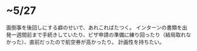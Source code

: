 # ~5/27
<!--
Overall, my habit of starting at the last minute led to some trouble.
I had to prepare for internship procedures until one week before departure, I had to prepare for visa application (I counldn't get it in the end), I had to pay too much for the outward flight, etc.
I want to stop this habit.
-->

面倒事を後回しにする癖のせいで、あれこればたつく。
インターンの書類を出発一週間前まで手続きしていたり、ビザ申請の準備に練り回ったり（結局取れなかった）、直前だったので航空券が高かったり。
計画性を持ちたい。
